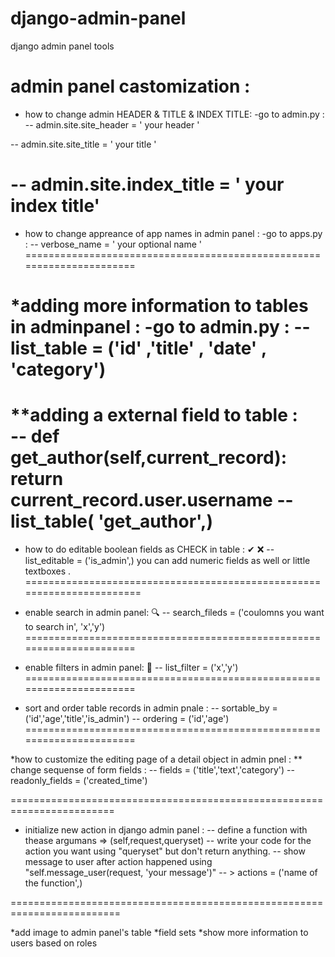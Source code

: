 # django-admin-panel
django admin panel tools 
<!--  -->
admin panel castomization :
======================================================================

* how to change admin HEADER & TITLE & INDEX TITLE:
-go to admin.py :
-- admin.site.site_header = ' your header '

-- admin.site.site_title = ' your title ' 

-- admin.site.index_title = ' your index title'
======================================================================

* how to change appreance of  app names in admin panel :
-go to apps.py :
-- verbose_name = ' your optional name '
======================================================================

*adding more information to tables in adminpanel :
-go to admin.py :
-- list_table  = ('id' ,'title' , 'date' , 'category')
======================================================================

**adding a external field to table :  
-- def get_author(self,current_record):
	return  current_record.user.username
-- list_table( 'get_author',)
=======================================================================

* how to do editable boolean fields as CHECK in table : ✔ ❌
-- list_editable = ('is_admin',)
you can add numeric fields as well or little textboxes .
=======================================================================

* enable search in admin panel: 🔍
-- search_fileds = ('coulomns you want to search in', 'x','y')
======================================================================

* enable filters in admin panel: 🔎
-- list_filter = ('x','y')
======================================================================

* sort and order table records in admin pnale :
-- sortable_by = ('id','age','title','is_admin')
-- ordering = ('id','age')
======================================================================

*how to customize the editing page of a detail object in admin pnel :
** change sequense of form fields :
-- fields  = ('title','text','category')
-- readonly_fields = ('created_time')

========================================================================

* initialize new action in django admin panel :
-- define a function with thease argumans => (self,request,queryset)
-- write your code for the action you want using "queryset" but don't return anything.
-- show message to user after action happened using "self.message_user(request, 'your message')"
-- > actions = ('name of the function',)

=========================================================================

*add image to admin panel's table
*field sets 
*show more information to users based on roles




